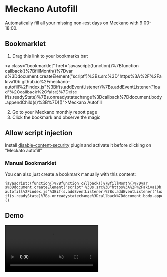 # Meckano Autofill

Automatically fill all your missing non-rest days on Meckano with 9:00-18:00.

## Bookmarklet

1. Drag this link to your bookmarks bar:

<a class="bookmarklet" href="javascript:(function()%7Bfunction callback()%7BfillMonth()%7Dvar s%3Ddocument.createElement("script")%3Bs.src%3D"https%3A%2F%2Fakiva10b.github.io%2Fmeckano-autofill%2Findex.js"%3Bif(s.addEventListener)%7Bs.addEventListener("load"%2Ccallback%2Cfalse)%7Delse if(s.readyState)%7Bs.onreadystatechange%3Dcallback%7Ddocument.body.appendChild(s)%3B%7D)()">Meckano Autofill</a>

2. Go to your Meckano monthly report page
3. Click the bookmark and observe the magic

## Allow script injection
Install <a href="https://chromewebstore.google.com/detail/disable-content-security/ieelmcmcagommplceebfedjlakkhpden?hl=en">disable-content-security</a> plugin
and activate it before clicking on "Meckato autofill"

### Manual Bookmarklet

You can also just create a bookmark manually with this content:

```
javascript:(function()%7Bfunction callback()%7BfillMonth()%7Dvar s%3Ddocument.createElement("script")%3Bs.src%3D"https%3A%2F%2Fakiva10b.github.io%2Fmeckano-autofill%2Findex.js"%3Bif(s.addEventListener)%7Bs.addEventListener("load"%2Ccallback%2Cfalse)%7Delse if(s.readyState)%7Bs.onreadystatechange%3Dcallback%7Ddocument.body.appendChild(s)%3B%7D)()
```

## Demo

<video src="https://user-images.githubusercontent.com/78782036/177003404-29e2f9c3-0802-4355-9b41-3e0c5a7f4c63.mp4" data-canonical-src="https://user-images.githubusercontent.com/78782036/177003404-29e2f9c3-0802-4355-9b41-3e0c5a7f4c63.mp4" controls="controls" muted="muted" class="d-block rounded-bottom-2 border-top width-fit" style="max-height:640px;">
  </video>
